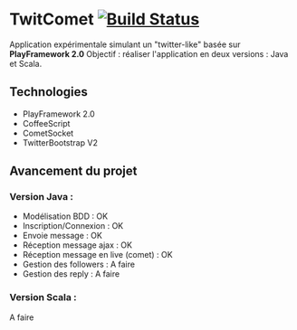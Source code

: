# TwitComet [![Build Status](https://secure.travis-ci.org/studiodev/Twitcomet.png?branch=master)](http://travis-ci.org/studiodev/Twitcomet)

Application expérimentale simulant un "twitter-like" basée sur **PlayFramework 2.0**
Objectif : réaliser l'application en deux versions : Java et Scala.
 
## Technologies

 * PlayFramework 2.0
 * CoffeeScript
 * CometSocket
 * TwitterBootstrap V2

## Avancement du projet 

### Version Java :

 * Modélisation BDD : OK
 * Inscription/Connexion : OK
 * Envoie message : OK
 * Réception message ajax : OK
 * Réception message en live (comet) : OK
 * Gestion des followers : A faire
 * Gestion des reply : A faire

### Version Scala :

A faire